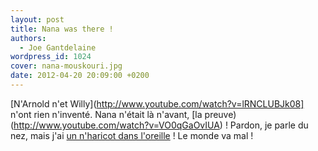 ```yaml
---
layout: post
title: Nana was there !
authors:
  - Joe Gantdelaine
wordpress_id: 1024
cover: nana-mouskouri.jpg
date: 2012-04-20 20:09:00 +0200
---
```


[N'Arnold n'et Willy](http://www.youtube.com/watch?v=lRNCLUBJk08] n'ont rien
n'inventé. Nana n'était là n'avant, [la
preuve)(http://www.youtube.com/watch?v=VO0qGaOvIUA) ! Pardon, je parle du nez,
mais j'ai
[un n'haricot dans l'oreille](http://www.youtube.com/watch?v=KUScX45eW80) ! Le
monde va mal !
